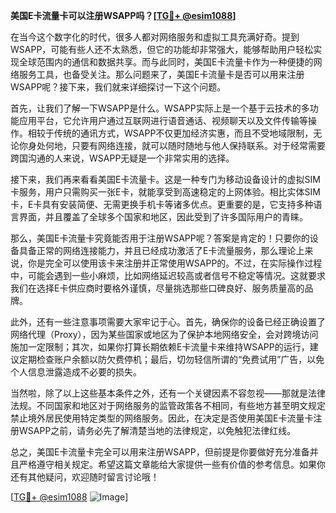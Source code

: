 **美国E卡流量卡可以注册WSAPP吗？[[TG💪+ @esim1088](https://t.me/s/esim1088)]**

在当今这个数字化的时代，很多人都对网络服务和虚拟工具充满好奇。提到WSAPP，可能有些人还不太熟悉，但它的功能却非常强大，能够帮助用户轻松实现全球范围内的通信和数据共享。而与此同时，美国E卡流量卡作为一种便捷的网络服务工具，也备受关注。那么问题来了，美国E卡流量卡是否可以用来注册WSAPP呢？接下来，我们就来详细探讨一下这个问题。

首先，让我们了解一下WSAPP是什么。WSAPP实际上是一个基于云技术的多功能应用平台，它允许用户通过互联网进行语音通话、视频聊天以及文件传输等操作。相较于传统的通讯方式，WSAPP不仅更加经济实惠，而且不受地域限制，无论你身处何地，只要有网络连接，就可以随时随地与他人保持联系。对于经常需要跨国沟通的人来说，WSAPP无疑是一个非常实用的选择。

接下来，我们再来看看美国E卡流量卡。这是一种专门为移动设备设计的虚拟SIM卡服务，用户只需购买一张E卡，就能享受到高速稳定的上网体验。相比实体SIM卡，E卡具有安装简便、无需更换手机卡等诸多优点。更重要的是，它支持多种语言界面，并且覆盖了全球多个国家和地区，因此受到了许多国际用户的青睐。

那么，美国E卡流量卡究竟能否用于注册WSAPP呢？答案是肯定的！只要你的设备具备正常的网络连接能力，并且已经成功激活了E卡流量服务，那么理论上来说，你是完全可以使用该卡来注册并正常使用WSAPP的。不过，在实际操作过程中，可能会遇到一些小麻烦，比如网络延迟较高或者信号不稳定等情况。这就要求我们在选择E卡供应商时要格外谨慎，尽量挑选那些口碑良好、服务质量高的品牌。

此外，还有一些注意事项需要大家牢记于心。首先，确保你的设备已经正确设置了网络代理（Proxy），因为某些国家或地区为了保护本地网络安全，会对跨境访问施加一定限制；其次，如果你打算长期依赖E卡流量卡来维持WSAPP的运行，建议定期检查账户余额以防欠费停机；最后，切勿轻信所谓的“免费试用”广告，以免个人信息泄露造成不必要的损失。

当然啦，除了以上这些基本条件之外，还有一个关键因素不容忽视——那就是法律法规。不同国家和地区对于网络服务的监管政策各不相同，有些地方甚至明文规定禁止境外居民使用特定类型的网络服务。因此，在决定是否使用美国E卡流量卡注册WSAPP之前，请务必先了解清楚当地的法律规定，以免触犯法律红线。

总之，美国E卡流量卡完全可以用来注册WSAPP，但前提是你要做好充分准备并且严格遵守相关规定。希望这篇文章能给大家提供一些有价值的参考信息。如果你还有其他疑问，欢迎随时留言讨论哦！

[[TG💪+ @esim1088](https://t.me/s/esim1088) ![Image](https://i.postimg.cc/4NQfJmqS/Snipaste-2025-05-13-00-14-12.png)]
